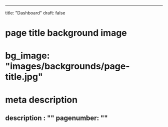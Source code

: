<!--
 * @Description: 
 * @Version: 
 * @Company: Dank
 * @Author: dank.zheng
 * @Date: 2020-11-01 08:54:35
 * @LastEditors: dank.zheng
 * @LastEditTime: 2020-11-01 08:54:53
-->
---
title: "Dashboard"
draft: false
# page title background image
# bg_image: "images/backgrounds/page-title.jpg"
# meta description
description : ""
pagenumber: ""
---